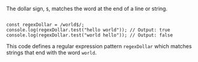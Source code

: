The dollar sign, `$`, matches the word at
the end of a line or string.

<codeblock language="javascript" type="lesson">
<code>
const regexDollar = /world$/;
console.log(regexDollar.test("hello world")); // Output: true
console.log(regexDollar.test("world hello")); // Output: false
</code>
</codeblock>

This code defines a regular expression
pattern `regexDollar` which matches strings
that end with the word `world`.
